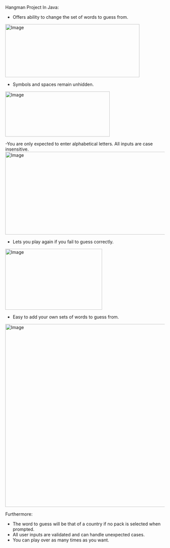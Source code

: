 Hangman Project In Java:

- Offers ability to change the set of words to guess from.
<img width="424" height="168" alt="Image" src="https://github.com/user-attachments/assets/25446be7-9be1-49b8-be55-fb344e090328" />

- Symbols and spaces remain unhidden.
<img width="330" height="143" alt="Image" src="https://github.com/user-attachments/assets/e58615d4-35aa-440e-abd2-37ea13941793" />

-You are only expected to enter alphabetical letters. All inputs are case insensitive.
<img width="670" height="262" alt="Image" src="https://github.com/user-attachments/assets/1861b1a5-d657-4709-9e7b-bfe148d25285" />

- Lets you play again if you fail to guess correctly.
<img width="306" height="193" alt="Image" src="https://github.com/user-attachments/assets/1edfd2b5-bfb7-4d10-9e0a-7abb18147a20" />

- Easy to add your own sets of words to guess from.
<img width="906" height="579" alt="Image" src="https://github.com/user-attachments/assets/513c3bfd-6df3-453e-9be3-24d0984cb7d7" />

Furthermore: 
 - The word to guess will be that of a country if no pack is selected when prompted.
 - All user inputs are validated and can handle unexpected cases.
 - You can play over as many times as you want.
